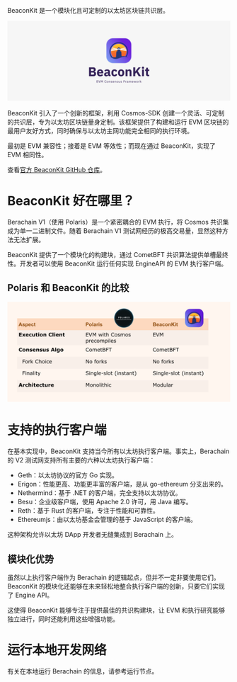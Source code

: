 BeaconKit 是一个模块化且可定制的以太坊区块链共识层。

![beaconkitbanner](../assets/beaconkit-banner-main.png)

BeaconKit 引入了一个创新的框架，利用 Cosmos-SDK 创建一个灵活、可定制的共识层，专为以太坊区块链量身定制。该框架提供了构建和运行 EVM 区块链的最用户友好方式，同时确保与以太坊主网功能完全相同的执行环境。

最初是 EVM 兼容性；接着是 EVM 等效性；而现在通过 BeaconKit，实现了 EVM 相同性。

查看[官方 BeaconKit GitHub 仓库](https://github.com/berachain/beacon-kit)。

# BeaconKit 好在哪里？

Berachain V1（使用 Polaris）是一个紧密耦合的 EVM 执行，将 Cosmos 共识集成为单一二进制文件。随着 Berachain V1 测试网经历的极高交易量，显然这种方法无法扩展。

BeaconKit 提供了一个模块化的构建块，通过 CometBFT 共识算法提供单槽最终性。开发者可以使用 BeaconKit 运行任何实现 EngineAPI 的 EVM 执行客户端。

## Polaris 和 BeaconKit 的比较

![polarisVSbeaconkit](../assets/polaris-vs-beaconkit.png)

# 支持的执行客户端

在基本实现中，BeaconKit 支持当今所有以太坊执行客户端。事实上，Berachain 的 V2 测试网支持所有主要的六种以太坊执行客户端：

- Geth：以太坊协议的官方 Go 实现。
- Erigon：性能更高、功能更丰富的客户端，是从 go-ethereum 分支出来的。
- Nethermind：基于 .NET 的客户端，完全支持以太坊协议。
- Besu：企业级客户端，使用 Apache 2.0 许可，用 Java 编写。
- Reth：基于 Rust 的客户端，专注于性能和可靠性。
- Ethereumjs：由以太坊基金会管理的基于 JavaScript 的客户端。

这种架构允许以太坊 DApp 开发者无缝集成到 Berachain 上。

## 模块化优势

虽然以上执行客户端作为 Berachain 的逻辑起点，但并不一定非要使用它们。BeaconKit 的模块化还能够在未来轻松地整合执行客户端的创新，只要它们实现了 Engine API。

这使得 BeaconKit 能够专注于提供最佳的共识构建块，让 EVM 和执行研究能够独立进行，同时还能利用这些增强功能。

# 运行本地开发网络

有关在本地运行 Berachain 的信息，请参考运行节点。

